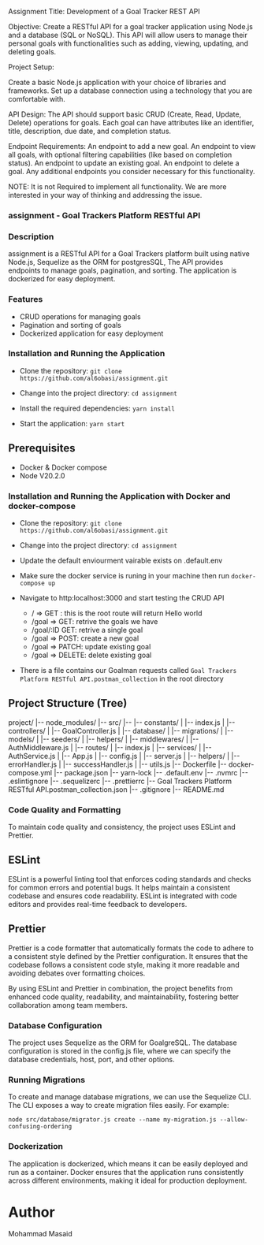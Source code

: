 Assignment Title: Development of a Goal Tracker REST API

Objective:
Create a RESTful API for a goal tracker application using Node.js and a database (SQL or NoSQL). This API will allow users to manage their personal goals with functionalities such as adding, viewing, updating, and deleting goals.

Project Setup:

Create a basic Node.js application with your choice of libraries and frameworks.
Set up a database connection using a technology that you are comfortable with.

API Design:
The API should support basic CRUD (Create, Read, Update, Delete) operations for goals.
Each goal can have attributes like an identifier, title, description, due date, and completion status.

Endpoint Requirements:
An endpoint to add a new goal.
An endpoint to view all goals, with optional filtering capabilities (like based on completion status).
An endpoint to update an existing goal.
An endpoint to delete a goal.
Any additional endpoints you consider necessary for this functionality.

NOTE:
It is not Required to implement all functionality. We are more interested in your way of thinking and addressing the issue.

### assignment - Goal Trackers Platform RESTful API

### Description

assignment is a RESTful API for a Goal Trackers platform built using native Node.js, Sequelize as the ORM for postgresSQL, 
The API provides endpoints to manage goals, pagination, and sorting. The application is dockerized for easy deployment.

### Features

-   CRUD operations for managing goals
-   Pagination and sorting of goals
-   Dockerized application for easy deployment

### Installation and Running the Application

-   Clone the repository:
    `git clone https://github.com/al6obasi/assignment.git`

-   Change into the project directory:
    `cd assignment`

-   Install the required dependencies:
    `yarn install`

-   Start the application:
    `yarn start`

## Prerequisites

-   Docker & Docker compose
-   Node V20.2.0

### Installation and Running the Application with Docker and docker-compose

-   Clone the repository:
    `git clone https://github.com/al6obasi/assignment.git`

-   Change into the project directory:
    `cd assignment`

-   Update the default enviourment vairable exists on .default.env

-   Make sure the docker service is runing in your machine then run
    `docker-compose up`

-   Navigate to http:localhost:3000 and start testing the CRUD API

    -   / => GET : this is the root route will return Hello world
    -   /goal => GET: retrive the goals we have
    -   /goal/:ID GET: retrive a single goal
    -   /goal => POST: create a new goal
    -   /goal => PATCH: update existing goal
    -   /goal => DELETE: delete existing goal

-   There is a file contains our Goalman requests called `Goal Trackers Platform RESTful API.postman_collection` in the root directory

## Project Structure (Tree)

project/
|-- node_modules/
|-- src/
|-- |-- constants/
| |-- index.js
| |-- controllers/
| |-- GoalController.js
| |-- database/
| |-- migrations/
| |-- models/
| |-- seeders/
| |-- helpers/
| |-- middlewares/
| |-- AuthMiddleware.js
| |-- routes/
| |-- index.js
| |-- services/
| |-- AuthService.js
| |-- App.js
| |-- config.js
| |-- server.js
| |-- helpers/
| |-- errorHandler.js
| |-- successHandler.js
| |-- utils.js
|-- Dockerfile
|-- docker-compose.yml
|-- package.json
|-- yarn-lock
|-- .default.env
|-- .nvmrc
|-- .eslintignore
|-- .sequelizerc
|-- .prettierrc
|-- Goal Trackers Platform RESTful API.postman_collection.json
|-- .gitignore
|-- README.md

### Code Quality and Formatting

To maintain code quality and consistency, the project uses ESLint and Prettier.

## ESLint

ESLint is a powerful linting tool that enforces coding standards and checks for common errors and potential bugs. It helps maintain a consistent codebase and ensures code readability. ESLint is integrated with code editors and provides real-time feedback to developers.

## Prettier

Prettier is a code formatter that automatically formats the code to adhere to a consistent style defined by the Prettier configuration. It ensures that the codebase follows a consistent code style, making it more readable and avoiding debates over formatting choices.

By using ESLint and Prettier in combination, the project benefits from enhanced code quality, readability, and maintainability, fostering better collaboration among team members.

### Database Configuration

The project uses Sequelize as the ORM for GoalgreSQL. The database configuration is stored in the config.js file, where we can specify the database credentials, host, port, and other options.

### Running Migrations

To create and manage database migrations, we can use the Sequelize CLI. The CLI exposes a way to create migration files easily. For example:

`node src/database/migrator.js create --name my-migration.js --allow-confusing-ordering`

### Dockerization

The application is dockerized, which means it can be easily deployed and run as a container. Docker ensures that the application runs consistently across different environments, making it ideal for production deployment.

# Author

Mohammad Masaid
